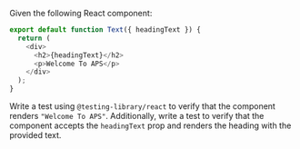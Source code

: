 Given the following React component:

```js
export default function Text({ headingText }) {
  return (
    <div>
      <h2>{headingText}</h2>
      <p>Welcome To APS</p>
    </div>
  );
}
```

Write a test using `@testing-library/react` to verify that the component renders `"Welcome To APS"`. Additionally, write a test to verify that the component accepts the `headingText` prop and renders the heading with the provided text.
